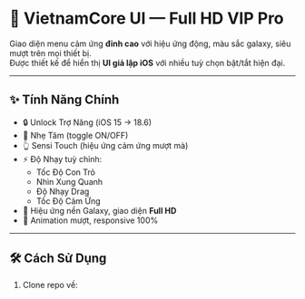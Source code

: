 # 🚀 VietnamCore UI — Full HD VIP Pro

Giao diện menu cảm ứng **đỉnh cao** với hiệu ứng động, màu sắc galaxy, siêu mượt trên mọi thiết bị.  
Được thiết kế để hiển thị **UI giả lập iOS** với nhiều tuỳ chọn bật/tắt hiện đại.

---

## ✨ Tính Năng Chính
- 🔒 Unlock Trợ Năng (iOS 15 → 18.6)
- 🎯 Nhẹ Tâm (toggle ON/OFF)
- 👆 Sensi Touch (hiệu ứng cảm ứng mượt mà)
- ⚡ Độ Nhạy tuỳ chỉnh:
  - Tốc Độ Con Trỏ
  - Nhìn Xung Quanh
  - Độ Nhạy Drag
  - Tốc Độ Cảm Ứng
- 🌌 Hiệu ứng nền Galaxy, giao diện **Full HD**
- 🎨 Animation mượt, responsive 100%

---

## 🛠️ Cách Sử Dụng
1. Clone repo về:
   ```bash
   
